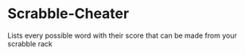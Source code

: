 # Scrabble-Cheater
Lists every possible word with their score that can be made from your scrabble rack
